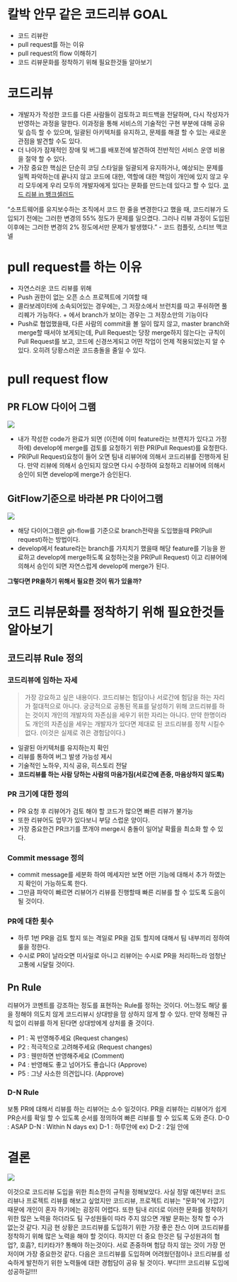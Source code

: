 # 칼박 안무 같은 코드리뷰 GOAL
- 코드 리뷰란
- pull request를 하는 이유
- pull request의 flow 이해하기
- 코드 리뷰문화를 정착하기 위해 필요한것들 알아보기

# 코드리뷰
- 개발자가 작성한 코드를 다른 사람들이 검토하고 피드백을 전달하며, 다시 작성자가 반영하는 과정을 말한다. 이과정을 통해 서비스의 기술적인 구현 부분에 대해 공유 및 습득 할 수 있으며, 일괄된 아키텍처를 유지하고, 문제를 해결 할 수 있는 새로운 관점을 발견할 수도 있다.
- 더 나아가 잠재적인 장애 및 버그를 배포전에 발견하여 전반적인 서비스 운영 비용을 절약 할 수 있다.
- 가장 중요한 핵심은 단순히 코딩 스타일을 일괄되게 유지하거나, 예상되는 문제를 일찍 파악하는데 끝나지 않고 코드에 대한, 역할에 대한 책임이 개인에 있지 않고 우리 모두에게 우리 모두의 개발자에게 있다는 문화를 만드는데 있다고 할 수 있다.
[코드 리뷰 in 뱅크셀러드](https://blog.banksalad.com/tech/banksalad-code-review-culture/)
>
“소프트웨어를 유지보수하는 조직에서 코드 한 줄을 변경한다고 했을 때, 코드리뷰가 도입되기 전에는 그러한 변경의 55% 정도가 문제를 일으켰다. 그러나 리뷰 과정이 도입된 이후에는 그러한 변경의 2% 정도에서만 문제가 발생했다.”  - 코드 컴플릿, 스티브 맥코넬

# pull request를 하는 이유
- 자연스러운 코드 리뷰를 위해
- Push 권한이 없는 오픈 소스 프로젝트에 기여할 때
- 콜라보레이터에 소속되어있는 경우에는, 그 저장소에서 브런치를 따고 푸쉬하면 풀리퀘가 가능하다. + 에서 branch가 보이는 경우는 그 저장소만의 기능이다
- Push로 협업했을때, 다른 사람의 commit을 볼 일이 많지 않고, master branch와 merge할 때서야 보게되는데, Pull Request는 당장 merge하지 않는다는 규칙이 Pull Request를 보고, 코드에 신경쓰게되고 어떤 작업이 언제 적용되었는지 알 수 있다. 오히려 당황스러운 코드충돌을 줄일 수 있다.

# pull request flow 
## PR FLOW 다이어 그램
![](https://velog.velcdn.com/images/hong-brother/post/83340a64-2c8b-46f9-9787-cbcc55393dd9/image.png)
 
 - 내가 작성한 code가 완료가 되면 (이전에 이미 feature라는 브랜치가 있다고 가정하에) develop에 merge를 검토를 요청하기 위한 PR(Pull Request)를 요청한다. 
 - PR(Pull Request)요청이 들어 오면 팀내 리뷰어에 의해서 코드리뷰를 진행하게 된다. 만약 리뷰에 의해서 승인되지 않으면 다시 수정하여 요청하고 리뷰어에 의해서 승인이 되면 develop에 merge가 승인된다.
 

## GitFlow기준으로 바라본 PR 다이어그램

![](https://velog.velcdn.com/images/hong-brother/post/95da8dc5-ec6d-485b-a036-ffc6f040e3d6/image.png)

- 해당 다이어그램은 git-flow를 기준으로 branch전략을 도입했을때 PR(Pull request)하는 방법이다.
- develop에서 feature라는 branch를 가지치기 했을때 해당 feature를 기능을 완료하고 develop에 merge하도록 요청하는것을 PR(Pull Request) 이고 리뷰어에 의해서 승인이 되면 자연스럽게 develop에 merge가 된다.

**그렇다면 PR을하기 위해서 필요한 것이 뭐가 있을까?**

# 코드 리뷰문화를 정착하기 위해 필요한것들 알아보기
## 코드리뷰 Rule 정의
### 코드리뷰에 임하는 자세
> 가장 강요하고 싶은 내용이다. 코드리뷰는 험담이나 서로간에 험담을 하는 자리가 절대적으로 아니다. 궁긍적으로 공통된 목표를 달성하기 위해 코드리뷰를 하는 것이지 개인의 개발자의 자존심을 세우기 위한 자리는 아니다. 만약 한명이라도 개인의 자존심을 세우는 개발자가 있다면 제대로 된 코드리뷰를 정착 시킬수 없다.
(이것은 실제로 겪은 경험담이다.)

- 일괄된 아키텍처를 유지하는지 확인
- 리뷰를 통하여 버그 발생 가능성 제시
- 기술적인 노하우, 지식 공유, 히스토리 전달
- **코드리뷰를 하는 사람 당하는 사람의 마음가짐(서로간에 존중, 마음상하지 않도록)**

### PR 크기에 대한 정의
- PR 요청 후 리뷰어가 검토 해야 할 코드가 많으면 빠른 리뷰가 불가능
- 또한 리뷰어도 업무가 있다보니 부담 스럽운 양이다.
- 가장 중요한건 PR크기를 쪼개야 merge시 충돌이 일어날 확률을 최소화 할 수 있다.

### Commit message 정의
- commit message를 세분화 하여 메세지만 보면 어떤 기능에 대해서 추가 하였는지 확인이 가능하도록 한다. 
- 그만큼 파악이 빠르면 리뷰어가 리뷰를 진행할때 빠른 리뷰를 할 수 있도록 도음이 될 것이다.

### PR에 대한 횟수
- 하루 1번 PR을 검토 할지 또는 격일로 PR을 검토 할지에 대해서 팀 내부끼리 정하여 룰을 정한다.
- 수시로 PR이 날라오면 미사일로 아니고 리뷰어는 수시로 PR을 처리하느라 엄청난 고통에 시달릴 것이다.

## Pn Rule 
리뷰어가 코멘트를 강조하는 정도를 표현하는 Rule를 정하는 것이다. 어느정도 해당 룰을 정해야 의도치 않게 코드리뷰시 상대방을 맘 상하지 않게 할 수 있다. 만약 정해진 규칙 없이 리뷰를 하게 된다면 상대방에게 상처를 줄 것이다.
- P1 : 꼭 반영해주세요 (Request changes) 
- P2 : 적극적으로 고려해주세요 (Request changes)
- P3 : 웬만하면 반영해주세요 (Comment)
- P4 : 반영해도 좋고 넘어가도 좋습니다 (Approve)
- P5 : 그냥 사소한 의견입니다. (Approve)


### D-N Rule
보통 PR에 대해서 리뷰를 하는 리뷰어는 소수 일것이다. PR을 리뷰하는 리뷰어가 쉽게 PR순서를 확일 할 수 있도록 순서를 정의하여 빠른 리뷰를 할 수 있도록 도와 준다.
D-0 : ASAP
D-N : Within N days
ex) D-1 : 하루안에
ex) D-2 : 2일 안에 

# 결론
![](https://velog.velcdn.com/images/hong-brother/post/c0e55016-d06c-4969-b0b2-eafcf4964bbe/image.png)

이것으로 코드리뷰 도입을 위한 최소한의 규칙을 정해보았다.
사실 정말 예전부터 코드리뷰나 프로젝트 리뷰를 해보고 싶었지만 코드리뷰, 프로젝트 리뷰는 "문화"에 가깝기 때문에 개인이 혼자 하기에는 굉장히 어렵다. 
또한 팀내 리더로 이러한 문화를 정착하기 위한 많은 노력을 하더라도 팀 구성원들이 따라 주지 않으면 개발 문화는 정착 할 수가 없는것 같다. 
지금 현 상황은 코드리뷰를 도입하기 위한 가장 좋은 찬스 이며 코드리뷰를 정착하기 위해 많은 노력을 해야 할 것이다.
하지만 더 중요 한것은 팀 구성원과의 협업?, 호흡?, 티키타가? 통해야 하는것이다. 서로 존중하며 험담 하지 않는 것이 가장 먼저이며 가장 중요한것 같다.
다음은 코드리뷰를 도입하며 어려웠던점이나 코드리뷰를 성숙하게 발전하기 위한 노력들에 대한 경험담이 공유 될 것이다.
부디!!!! 코드리뷰 도입에 성공하길!!!!



